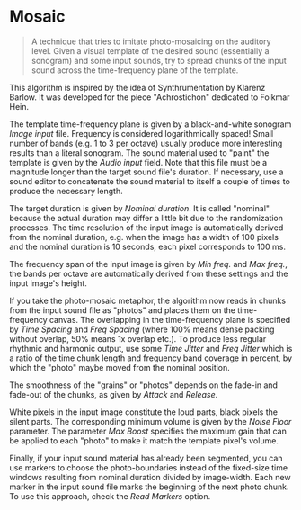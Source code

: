 # Mosaic

<BLOCKQUOTE>A technique that tries to imitate photo-mosaicing on the auditory level. Given a visual template of the desired sound (essentially a sonogram) and some input sounds, try to spread chunks of the input sound across the time-frequency plane of the template.
</BLOCKQUOTE>

This algorithm is inspired by the idea of Synthrumentation by Klarenz Barlow. It was developed for the piece &quot;Achrostichon&quot; dedicated to Folkmar Hein.

The template time-frequency plane is given by a black-and-white sonogram _Image input_ file. Frequency is considered logarithmically spaced! Small number of bands (e.g. 1 to 3 per octave) usually produce more interesting results than a literal sonogram. The sound material used to &quot;paint&quot; the template is given by the _Audio input_ field. Note that this file must be a magnitude longer than the target sound file's duration. If necessary, use a sound editor to concatenate the sound material to itself a couple of times to produce the necessary length.

The target duration is given by _Nominal duration_. It is called &quot;nominal&quot; because the actual duration may differ a little bit due to the randomization processes. The time resolution of the input image is automatically derived from the nominal duration, e.g. when the image has a width of 100 pixels and the nominal duration is 10 seconds, each pixel corresponds to 100 ms.

The frequency span of the input image is given by _Min freq._ and _Max freq._, the bands per octave are automatically derived from these settings and the input image's height.

If you take the photo-mosaic metaphor, the algorithm now reads in chunks from the input sound file as &quot;photos&quot; and places them on the time-frequency canvas. The overlapping in the time-frequency plane is specified by _Time Spacing_ and _Freq Spacing_ (where 100% means dense packing without overlap, 50% means 1x overlap etc.). To produce less regular rhythmic and harmonic output, use some _Time Jitter_ and _Freq Jitter_ which is a ratio of the time chunk length and frequency band coverage in percent, by which the &quot;photo&quot; maybe moved from the nominal position.

The smoothness of the &quot;grains&quot; or &quot;photos&quot; depends on the fade-in and fade-out of the chunks, as given by _Attack_ and _Release_.

White pixels in the input image constitute the loud parts, black pixels the silent parts. The corresponding minimum volume is given by the _Noise Floor_ parameter. The parameter _Max Boost_ specifies the maximum gain that can be applied to each &quot;photo&quot; to make it match the template pixel's volume.

Finally, if your input sound material has already been segmented, you can use markers to choose the photo-boundaries instead of the fixed-size time windows resulting from nominal duration divided by image-width. Each new marker in the input sound file marks the beginning of the next photo chunk. To use this approach, check the _Read Markers_ option.
